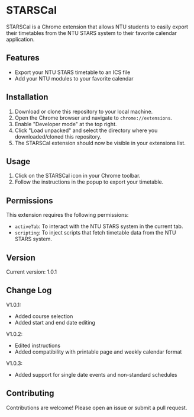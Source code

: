 # STARSCal

STARSCal is a Chrome extension that allows NTU students to easily export their timetables from the NTU STARS system to their favorite calendar application.

## Features

- Export your NTU STARS timetable to an ICS file
- Add your NTU modules to your favorite calendar

## Installation

1. Download or clone this repository to your local machine.
2. Open the Chrome browser and navigate to `chrome://extensions`.
3. Enable "Developer mode" at the top right.
4. Click "Load unpacked" and select the directory where you downloaded/cloned this repository.
5. The STARSCal extension should now be visible in your extensions list.

## Usage

1. Click on the STARSCal icon in your Chrome toolbar.
2. Follow the instructions in the popup to export your timetable.

## Permissions

This extension requires the following permissions:

- `activeTab`: To interact with the NTU STARS system in the current tab.
- `scripting`: To inject scripts that fetch timetable data from the NTU STARS system.

## Version

Current version: 1.0.1

## Change Log

V1.0.1:

- Added course selection
- Added start and end date editing

V1.0.2:

- Edited instructions
- Added compatibility with printable page and weekly calendar format

V1.0.3:

- Added support for single date events and non-standard schedules

## Contributing

Contributions are welcome! Please open an issue or submit a pull request.

